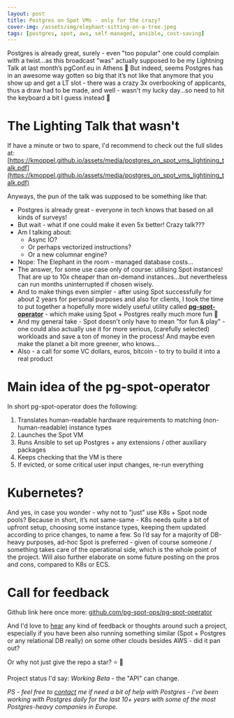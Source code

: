```yaml
---
layout: post
title: Postgres on Spot VMs - only for the crazy?
cover-img: /assets/img/elephant-sitting-on-a-tree.jpeg
tags: [postgres, spot, aws, self-managed, ansible, cost-saving]
---
```


Postgres is already great, surely - even "too popular" one could complain with a twist...as this broadcast "was"
actually supposed to be my Lightning Talk at last month’s pgConf.eu in Athens 🙂 But indeed,  seems Postgres has in an
awesome way gotten so big that it’s not like that anymore that you show up and get a LT slot - there was a crazy 3x
overbooking of applicants, thus a draw had to be made, and well - wasn't my lucky day…so need to hit the keyboard a bit
I guess instead 🙂

# The Lighting Talk that wasn't

If have a minute or two to spare, I'd recommend to check out the full slides at:
[https://kmoppel.github.io/assets/media/postgres_on_spot_vms_lightining_talk.pdf](https://kmoppel.github.io/assets/media/postgres_on_spot_vms_lightining_talk.pdf)

Anyways, the pun of the talk was supposed to be something like that:

* Postgres is already great - everyone in tech knows that based on all kinds of surveys!
* But wait - what if one could make it even 5x better! Crazy talk???
* Am I talking about:
  - Async IO?
  - Or perhaps vectorized instructions?
  - Or a new columnar engine?
* Nope: The Elephant in the room - managed database costs…
* The answer, for some use case only of course: utilising Spot instances! That are up to 10x cheaper than on-demand
  instances…but nevertheless can run months uninterrupted if chosen wisely.
* And to make things even simpler - after using Spot successfully for about 2 years for personal purposes and also for
  clients, I took the time to put together a hopefully more widely useful utility called **[pg-spot-operator](https://github.com/pg-spot-ops/pg-spot-operator)** - which
  make using Spot + Postgres really much more fun 🥳
* And my general take - Spot doesn't only have to mean "for fun & play" - one could also actually use it for more serious,
  (carefully selected) workloads and save a ton of money in the process! And maybe even make the planet a bit more greener,
  who knows…
* Also - a call for some VC dollars, euros, bitcoin - to try to build it into a real product 



# Main idea of the pg-spot-operator

In short pg-spot-operator does the following:

1. Translates human-readable hardware requirements to matching (non-human-readable) instance types
1. Launches the Spot VM
1. Runs Ansible to set up Postgres + any extensions / other auxiliary packages
1. Keeps checking that the VM is there
1. If evicted, or some critical user input changes, re-run everything

# Kubernetes?

And yes, in case you wonder - why not to "just" use K8s + Spot node pools? Because in short, it’s not same-same - K8s
needs quite a bit of upfront setup, choosing some instance types, keeping them updated according to price changes, to
name a few. So I’d say for a majority of DB-heavy purposes, ad-hoc Spot is preferred - given of course someone / something
takes care of the operational side, which is the whole point of the project. Will also further elaborate on some future
posting on the pros and cons, compared to K8s or ECS.

# Call for feedback

Github link here once more: [github.com/pg-spot-ops/pg-spot-operator](https://github.com/pg-spot-ops/pg-spot-operator)

And I'd love to [hear](mailto:kaarel.moppel@gmail.com) any kind of feedback or thoughts around such a project, especially
if you have been also running something similar (Spot + Postgres or any relational DB really) on some other clouds besides
AWS - did it pan out?

Or why not just give the repo a star? ⭐ 🙏

Project status I'd say: *Working Beta* - the "API" can change.


*PS - feel free to [contact](https://kmoppel.github.io/aboutme/) me if need a bit of help with Postgres - I’ve
been working with Postgres daily for the last 10+ years with some of the most Postgres-heavy companies in Europe.*
